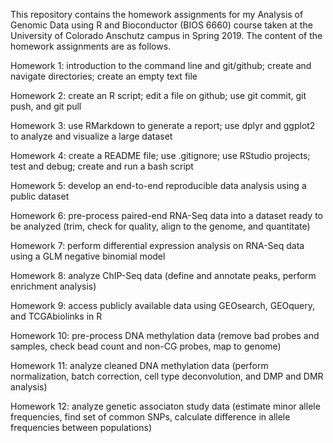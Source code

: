 This repository contains the homework assignments for my Analysis of Genomic Data using R and Bioconductor (BIOS 6660) course taken at the University of Colorado Anschutz campus in Spring 2019.
The content of the homework assignments are as follows.

Homework 1: introduction to the command line and git/github; create and navigate directories; create an empty text file

Homework 2: create an R script; edit a file on github; use git commit, git push, and git pull

Homework 3: use RMarkdown to generate a report; use dplyr and ggplot2 to analyze and visualize a large dataset

Homework 4: create a README file; use .gitignore; use RStudio projects; test and debug; create and run a bash script 

Homework 5: develop an end-to-end reproducible data analysis using a public dataset

Homework 6: pre-process paired-end RNA-Seq data into a dataset ready to be analyzed (trim, check for quality, align to the genome, and quantitate)

Homework 7: perform differential expression analysis on RNA-Seq data using a GLM negative binomial model

Homework 8: analyze ChIP-Seq data (define and annotate peaks, perform enrichment analysis)

Homework 9: access publicly available data using GEOsearch, GEOquery, and TCGAbiolinks in R

Homework 10: pre-process DNA methylation data (remove bad probes and samples, check bead count and non-CG probes, map to genome)

Homework 11: analyze cleaned DNA methylation data (perform normalization, batch correction, cell type deconvolution, and DMP and DMR analysis) 

Homework 12: analyze genetic associaton study data (estimate minor allele frequencies, find set of common SNPs, calculate difference in allele frequencies between populations)
